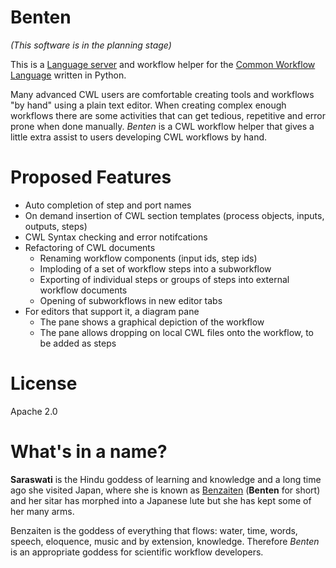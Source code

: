 # Benten
_(This software is in the planning stage)_

This is a [Language server](https://microsoft.github.io/language-server-protocol/) and 
workflow helper for the [Common Workflow Language](https://www.commonwl.org/) written in Python.

Many advanced CWL users are comfortable creating tools and workflows "by hand"
using a plain text editor. When creating complex enough workflows there are some 
activities that can get tedious, repetitive and error prone when done manually. 
_Benten_ is a CWL workflow helper that gives a little extra assist to users 
developing CWL workflows by hand.

# Proposed Features
- Auto completion of step and port names
- On demand insertion of CWL section templates (process objects, inputs, outputs, steps)
- CWL Syntax checking and error notifcations
- Refactoring of CWL documents
  - Renaming workflow components (input ids, step ids)
  - Imploding of a set of workflow steps into a subworkflow
  - Exporting of individual steps or groups of steps into external workflow documents
  - Opening of subworkflows in new editor tabs
- For editors that support it, a diagram pane
  - The pane shows a graphical depiction of the workflow
  - The pane allows dropping on local CWL files onto the workflow, to be added as steps

# License
Apache 2.0

# What's in a name? 

**Saraswati** is the Hindu goddess of learning and knowledge and a long time ago 
she visited Japan, where she is known as [Benzaiten] (**Benten** for short) and 
her sitar has morphed into a Japanese lute but she has kept some of her many arms.

Benzaiten is the goddess of everything that flows: water, time, words, speech, 
eloquence, music and by extension, knowledge. Therefore _Benten_ is an 
appropriate goddess for scientific workflow developers.

[Benzaiten]: https://en.wikipedia.org/wiki/Benzaiten 
